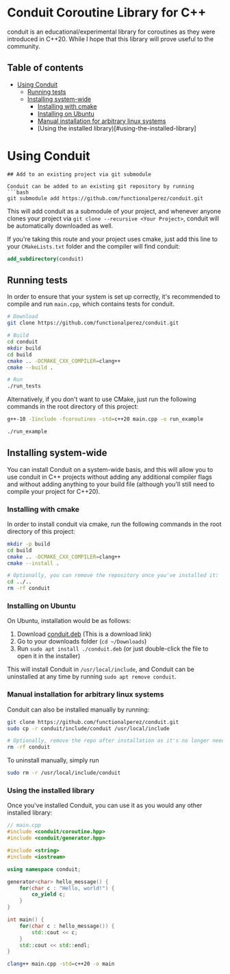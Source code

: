 # Conduit Coroutine Library for C++

conduit is an educational/experimental library for coroutines as they were introduced in C++20. While I hope that this library will prove useful to the community. 

## Table of contents
* [Using Conduit](#using-conduit)
    * [Running tests](#running-tests)
    * [Installing system-wide](#installing-system-wide)
        * [Installing with cmake](#installing-with-cmake)
        * [Installing on Ubuntu](#installing-on-Ubuntu)
        * [Manual installation for arbitrary linux systems](#manual-installation-for-arbitrary-linux-systems)
        * [Using the installed library)[#using-the-installed-library]

# Using Conduit
```
## Add to an existing project via git submodule

Conduit can be added to an existing git repository by running
```bash
git submodule add https://github.com/functionalperez/conduit.git
```
This will add conduit as a submodule of your project, and whenever anyone clones your project via `git clone --recursive <Your Project>`, conduit will be automatically downloaded as well.

If you're taking this route and your project uses cmake, just add this line to your `CMakeLists.txt` folder and the compiler will find conduit:
```cmake
add_subdirectory(conduit)
```
## Running tests

In order to ensure that your system is set up correctly, it's recommended to compile and run `main.cpp`, which contains tests for conduit.
```bash
# Download
git clone https://github.com/functionalperez/conduit.git

# Build
cd conduit
mkdir build
cd build
cmake .. -DCMAKE_CXX_COMPILER=clang++
cmake --build .

# Run
./run_tests
```

Alternatively, if you don't want to use CMake, just run the following commands in the root directory of this project:
```bash
g++-10 -Iinclude -fcoroutines -std=c++20 main.cpp -o run_example

./run_example
```
## Installing system-wide

You can install Conduit on a system-wide basis, and this will allow you to use conduit in C++ projects without adding any additional compiler flags and without adding anything to your build file (although you'll still need to compile your project for C++20).

### Installing with cmake

In order to install conduit via cmake, run the following commands in the root directory of this project:
```bash
mkdir -p build
cd build
cmake .. -DCMAKE_CXX_COMPILER=clang++
cmake --install .

# Optionally, you can remove the repository once you've installed it:
cd ../..
rm -rf conduit
```

### Installing on Ubuntu

On Ubuntu, installation would be as follows:

1. Download [conduit.deb](https://github.com/functionalperez/packages/raw/main/conduit/conduit.deb) (This is a download link)
2. Go to your downloads folder (`cd ~/Downloads`)
3. Run `sudo apt install ./conduit.deb` (or just double-click the file to open it in the installer)

This will install Conduit in `/usr/local/include`, and Conduit can be uninstalled at any time by running `sudo apt remove conduit`.

### Manual installation for arbitrary linux systems

Conduit can also be installed manually by running:
```bash
git clone https://github.com/functionalperez/conduit.git
sudo cp -r conduit/include/conduit /usr/local/include

# Optionally, remove the repo after installation as it's no longer needed
rm -rf conduit
```
To uninstall manually, simply run
```bash
sudo rm -r /usr/local/include/conduit
```

### Using the installed library

Once you've installed Conduit, you can use it as you would any other installed library:
```cpp
// main.cpp
#include <conduit/coroutine.hpp>
#include <conduit/generator.hpp>

#include <string>
#include <iostream>

using namespace conduit;

generator<char> hello_message() {
    for(char c : "Hello, world!") {
        co_yield c;
    }
}

int main() {
    for(char c : hello_message()) {
        std::cout << c;
    }
    std::cout << std::endl;
}
```
```bash
clang++ main.cpp -std=c++20 -o main
```
